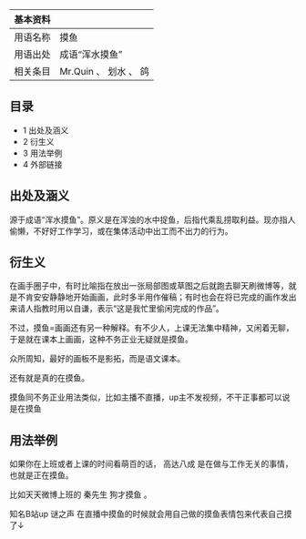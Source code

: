 |  **基本资料**  ||
|---|---|
|用语名称  |  摸鱼   |
|用语出处  |  成语“浑水摸鱼”   |
|相关条目  |  Mr.Quin  、  划水  、  鸽   |
  
##  目录

  * 1  出处及涵义 
  * 2  衍生义 
  * 3  用法举例 
  * 4  外部链接 

##  出处及涵义

源于成语“浑水摸鱼”。原义是在浑浊的水中捉鱼，后指代乘乱捞取利益。现亦指人偷懒，不好好工作学习，或在集体活动中出工而不出力的行为。

##  衍生义

在画手圈子中，有时比喻指在放出一张局部图或草图之后就跑去聊天刷微博等，就是不肯安安静静地开始画画，此时多半用作催稿；有时也会在将已完成的画作发出来请人指教时用以自谦，表示“这是我忙里偷闲完成的作品”。

不过，摸鱼=画画还有另一种解释。有不少人，上课无法集中精神，又闲着无聊，于是就在课本上画画，这种不务正业无疑就是摸鱼。

众所周知，最好的画板不是影拓，而是语文课本。

还有就是真的在摸鱼。

摸鱼同不务正业用法类似，比如主播不直播，up主不发视频，不干正事都可以说是在摸鱼

##  用法举例

如果你在上班或者上课的时间看萌百的话，  高达八成  是在做与工作无关的事情，也就是正在摸鱼。

比如天天微博上班的  秦先生  狗才摸鱼  。

知名B站up  谜之声  在直播中摸鱼的时候就会用自己做的摸鱼表情包来代表自己摸了↓